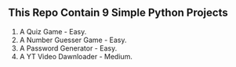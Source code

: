 ## **This Repo Contain 9 Simple Python Projects**

1. A Quiz Game - Easy.
2. A Number Guesser Game - Easy.
3. A Password Generator - Easy.
4. A YT Video Dawnloader - Medium.
